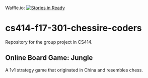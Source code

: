 Waffle.io: [![Stories in Ready](https://badge.waffle.io/tking2096/cs414-f17-301-chessire-coders.png?label=ready&title=Ready)](http://waffle.io/tking2096/cs414-f17-301-chessire-coders)

# cs414-f17-301-chessire-coders
Repository for the group project in CS414.

## Online Board Game: Jungle
A 1v1 strategy game that originated in China and resembles chess.
